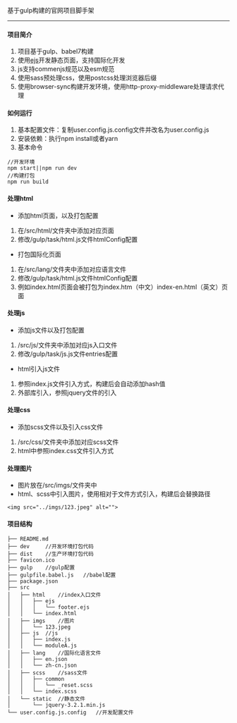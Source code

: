 基于gulp构建的官网项目脚手架

---

#### 项目简介

1. 项目基于gulp、babel7构建
2. 使用[ejs](https://ejs.bootcss.com/)开发静态页面，支持国际化开发
3. js支持commenjs规范以及esm规范
4. 使用sass预处理css，使用postcss处理浏览器后缀
5. 使用browser-sync构建开发环境，使用http-proxy-middleware处理请求代理

#### 如何运行

1. 基本配置文件：复制user.config.js.config文件并改名为user.config.js
2. 安装依赖：执行npm install或者yarn
3. 基本命令

```
//开发环境
npm start||npm run dev
//构建打包
npm run build
```

#### 处理html

- 添加html页面，以及打包配置
1.  在/src/html/文件夹中添加对应页面
2.  修改/gulp/task/html.js文件htmlConfig配置

- 打包国际化页面

1. 在/src/lang/文件夹中添加对应语言文件
2. 修改/gulp/task/html.js文件htmlConfig配置
3. 例如index.html页面会被打包为index.htm（中文）index-en.html（英文）页面

#### 处理js

- 添加js文件以及打包配置

1. /src/js/文件夹中添加对应js入口文件
2. 修改/gulp/task/js.js文件entries配置

- html引入js文件

1. 参照index.js文件引入方式，构建后会自动添加hash值
2. 外部库引入，参照jquery文件的引入

#### 处理css

- 添加scss文件以及引入css文件

1. /src/css/文件夹中添加对应scss文件
2. html中参照index.css文件引入方式

#### 处理图片

- 图片放在/src/imgs/文件夹中
- html、scss中引入图片，使用相对于文件方式引入，构建后会替换路径

```
<img src="../imgs/123.jpeg" alt="">
```

#### 项目结构

```
├── README.md
├── dev     //开发环境打包代码
├── dist    //生产环境打包代码
├── favicon.ico
├── gulp    //gulp配置
├── gulpfile.babel.js   //babel配置
├── package.json
├── src
│   ├── html    //index入口文件
│   │   ├── ejs
│   │   │   └── footer.ejs
│   │   └── index.html
│   ├── imgs    //图片
│   │   └── 123.jpeg
│   ├── js  //js
│   │   ├── index.js
│   │   └── moduleA.js
│   ├── lang    //国际化语言文件
│   │   ├── en.json
│   │   └── zh-cn.json
│   ├── scss    //sass文件
│   │   ├── common
│   │   │   └── _reset.scss
│   │   └── index.scss
│   └── static  //静态文件
│       └── jquery-3.2.1.min.js
└── user.config.js.config   //开发配置文件
```
